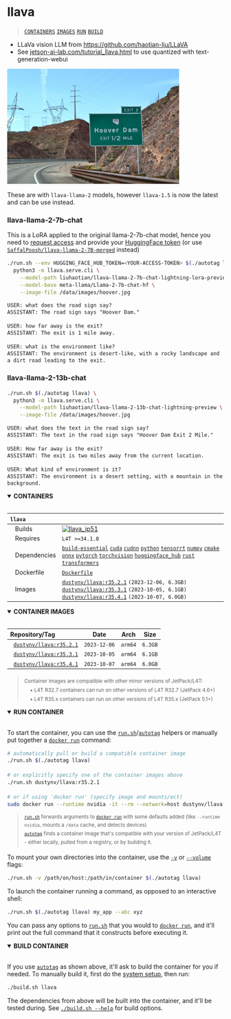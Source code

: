 # llava

> [`CONTAINERS`](#user-content-containers) [`IMAGES`](#user-content-images) [`RUN`](#user-content-run) [`BUILD`](#user-content-build)


* LLaVa vision LLM from https://github.com/haotian-liu/LLaVA 
* See [jetson-ai-lab.com/tutorial_llava.html](https://www.jetson-ai-lab.com/tutorial_llava.html) to use quantized with text-generation-webui

<img src="https://github.com/dusty-nv/jetson-containers/raw/master/data/images/hoover.jpg" width="400">

These are with `llava-llama-2` models, however `llava-1.5` is now the latest and can be use instead.

### llava-llama-2-7b-chat

This is a LoRA applied to the original llama-2-7b-chat model, hence you need to [request access](https://huggingface.co/meta-llama) and provide your [HuggingFace token](https://huggingface.co/docs/hub/security-tokens) (or use [`SaffalPoosh/llava-llama-2-7B-merged`](https://huggingface.co/SaffalPoosh/llava-llama-2-7B-merged) instead)

```bash
./run.sh --env HUGGING_FACE_HUB_TOKEN=<YOUR-ACCESS-TOKEN> $(./autotag llava) \
  python3 -m llava.serve.cli \
    --model-path liuhaotian/llava-llama-2-7b-chat-lightning-lora-preview \
    --model-base meta-llama/Llama-2-7b-chat-hf \
    --image-file /data/images/hoover.jpg
```

```
USER: what does the road sign say?
ASSISTANT: The road sign says "Hoover Dam."

USER: how far away is the exit?
ASSISTANT: The exit is 1 mile away.

USER: what is the environment like?
ASSISTANT: The environment is desert-like, with a rocky landscape and a dirt road leading to the exit.
```

### llava-llama-2-13b-chat

```bash
./run.sh $(./autotag llava) \
  python3 -m llava.serve.cli \
    --model-path liuhaotian/llava-llama-2-13b-chat-lightning-preview \
    --image-file /data/images/hoover.jpg
```

```
USER: what does the text in the road sign say?
ASSISTANT: The text in the road sign says "Hoover Dam Exit 2 Mile."

USER: How far away is the exit?
ASSISTANT: The exit is two miles away from the current location.

USER: What kind of environment is it?
ASSISTANT: The environment is a desert setting, with a mountain in the background.
```

<details open>
<summary><b><a id="containers">CONTAINERS</a></b></summary>
<br>

| **`llava`** | |
| :-- | :-- |
| &nbsp;&nbsp;&nbsp;Builds | [![`llava_jp51`](https://img.shields.io/github/actions/workflow/status/dusty-nv/jetson-containers/llava_jp51.yml?label=llava:jp51)](https://github.com/dusty-nv/jetson-containers/actions/workflows/llava_jp51.yml) |
| &nbsp;&nbsp;&nbsp;Requires | `L4T >=34.1.0` |
| &nbsp;&nbsp;&nbsp;Dependencies | [`build-essential`](/packages/build-essential) [`cuda`](/packages/cuda/cuda) [`cudnn`](/packages/cuda/cudnn) [`python`](/packages/python) [`tensorrt`](/packages/tensorrt) [`numpy`](/packages/numpy) [`cmake`](/packages/cmake/cmake_pip) [`onnx`](/packages/onnx) [`pytorch`](/packages/pytorch) [`torchvision`](/packages/pytorch/torchvision) [`huggingface_hub`](/packages/llm/huggingface_hub) [`rust`](/packages/rust) [`transformers`](/packages/llm/transformers) |
| &nbsp;&nbsp;&nbsp;Dockerfile | [`Dockerfile`](Dockerfile) |
| &nbsp;&nbsp;&nbsp;Images | [`dustynv/llava:r35.2.1`](https://hub.docker.com/r/dustynv/llava/tags) `(2023-12-06, 6.3GB)`<br>[`dustynv/llava:r35.3.1`](https://hub.docker.com/r/dustynv/llava/tags) `(2023-10-05, 6.1GB)`<br>[`dustynv/llava:r35.4.1`](https://hub.docker.com/r/dustynv/llava/tags) `(2023-10-07, 6.0GB)` |

</details>

<details open>
<summary><b><a id="images">CONTAINER IMAGES</a></b></summary>
<br>

| Repository/Tag | Date | Arch | Size |
| :-- | :--: | :--: | :--: |
| &nbsp;&nbsp;[`dustynv/llava:r35.2.1`](https://hub.docker.com/r/dustynv/llava/tags) | `2023-12-06` | `arm64` | `6.3GB` |
| &nbsp;&nbsp;[`dustynv/llava:r35.3.1`](https://hub.docker.com/r/dustynv/llava/tags) | `2023-10-05` | `arm64` | `6.1GB` |
| &nbsp;&nbsp;[`dustynv/llava:r35.4.1`](https://hub.docker.com/r/dustynv/llava/tags) | `2023-10-07` | `arm64` | `6.0GB` |

> <sub>Container images are compatible with other minor versions of JetPack/L4T:</sub><br>
> <sub>&nbsp;&nbsp;&nbsp;&nbsp;• L4T R32.7 containers can run on other versions of L4T R32.7 (JetPack 4.6+)</sub><br>
> <sub>&nbsp;&nbsp;&nbsp;&nbsp;• L4T R35.x containers can run on other versions of L4T R35.x (JetPack 5.1+)</sub><br>
</details>

<details open>
<summary><b><a id="run">RUN CONTAINER</a></b></summary>
<br>

To start the container, you can use the [`run.sh`](/docs/run.md)/[`autotag`](/docs/run.md#autotag) helpers or manually put together a [`docker run`](https://docs.docker.com/engine/reference/commandline/run/) command:
```bash
# automatically pull or build a compatible container image
./run.sh $(./autotag llava)

# or explicitly specify one of the container images above
./run.sh dustynv/llava:r35.2.1

# or if using 'docker run' (specify image and mounts/ect)
sudo docker run --runtime nvidia -it --rm --network=host dustynv/llava:r35.2.1
```
> <sup>[`run.sh`](/docs/run.md) forwards arguments to [`docker run`](https://docs.docker.com/engine/reference/commandline/run/) with some defaults added (like `--runtime nvidia`, mounts a `/data` cache, and detects devices)</sup><br>
> <sup>[`autotag`](/docs/run.md#autotag) finds a container image that's compatible with your version of JetPack/L4T - either locally, pulled from a registry, or by building it.</sup>

To mount your own directories into the container, use the [`-v`](https://docs.docker.com/engine/reference/commandline/run/#volume) or [`--volume`](https://docs.docker.com/engine/reference/commandline/run/#volume) flags:
```bash
./run.sh -v /path/on/host:/path/in/container $(./autotag llava)
```
To launch the container running a command, as opposed to an interactive shell:
```bash
./run.sh $(./autotag llava) my_app --abc xyz
```
You can pass any options to [`run.sh`](/docs/run.md) that you would to [`docker run`](https://docs.docker.com/engine/reference/commandline/run/), and it'll print out the full command that it constructs before executing it.
</details>
<details open>
<summary><b><a id="build">BUILD CONTAINER</b></summary>
<br>

If you use [`autotag`](/docs/run.md#autotag) as shown above, it'll ask to build the container for you if needed.  To manually build it, first do the [system setup](/docs/setup.md), then run:
```bash
./build.sh llava
```
The dependencies from above will be built into the container, and it'll be tested during.  See [`./build.sh --help`](/jetson_containers/build.py) for build options.
</details>

